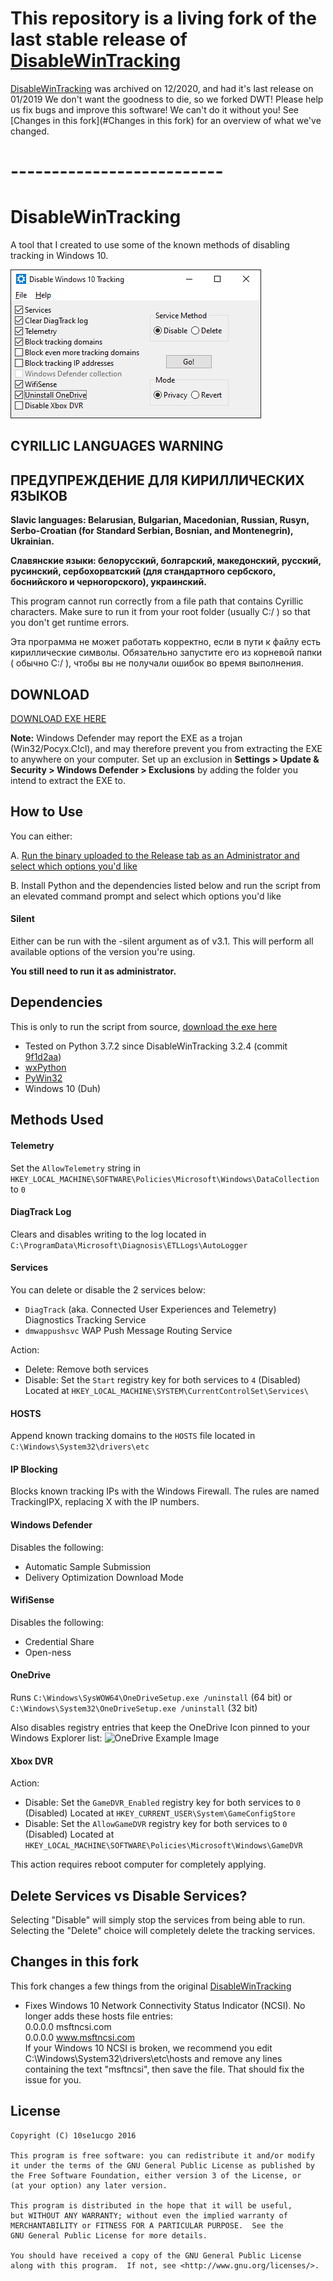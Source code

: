 # This repository is a living fork of the last stable release of [DisableWinTracking](https://github.com/10se1ucgo/DisableWinTracking)
[DisableWinTracking](https://github.com/10se1ucgo/DisableWinTracking) was archived on 12/2020, and had it's last release on 01/2019
We don't want the goodness to die, so we forked DWT!
Please help us fix bugs and improve this software! We can't do it without you!
See [Changes in this fork](#Changes in this fork) for an overview of what we've changed.

# --------------------------

# DisableWinTracking

A tool that I created to use some of the known methods of disabling tracking in Windows 10.

<!-- ![screenshot](https://i.imgur.com/qfC2elN.png) -->
<!-- ![screenshot](http://i.imgur.com/WINUxAj.png) -->
![screenshot](web/dwt-screenshot.png)

## CYRILLIC LANGUAGES WARNING

## ПРЕДУПРЕЖДЕНИЕ ДЛЯ КИРИЛЛИЧЕСКИХ ЯЗЫКОВ

**Slavic languages: Belarusian, Bulgarian, Macedonian, Russian, Rusyn, Serbo-Croatian (for Standard Serbian, Bosnian, and Montenegrin), Ukrainian.**

**Славянские языки: белорусский, болгарский, македонский, русский, русинский, сербохорватский (для стандартного сербского, боснийского и черногорского), украинский.**

This program cannot run correctly from a file path that contains Cyrillic characters. Make sure to run it from your root folder (usually C:/ ) so that you don't get runtime errors.

Эта программа не может работать корректно, если в пути к файлу есть кириллические символы. Обязательно запустите его из корневой папки ( обычно C:/ ), чтобы вы не получали ошибок во время выполнения.

## DOWNLOAD

[DOWNLOAD EXE HERE](https://github.com/10se1ucgo/DisableWinTracking/releases/)

**Note:** Windows Defender may report the EXE as a trojan (Win32/Pocyx.C!cl), and may therefore prevent you from extracting the EXE to anywhere on your computer. Set up an exclusion in **Settings > Update & Security > Windows Defender > Exclusions** by adding the folder you intend to extract the EXE to.

## How to Use

You can either:

A. [Run the binary uploaded to the Release tab as an Administrator and select which options you'd like](https://github.com/10se1ucgo/DisableWinTracking/releases/)

B. Install Python and the dependencies listed below and run the script from an elevated command prompt and select which options you'd like  

#### Silent

Either can be run with the -silent argument as of v3.1. This will perform all available options of the version you're using.

**You still need to run it as administrator.**

## Dependencies
This is only to run the script from source, [download the exe here](https://github.com/10se1ucgo/DisableWinTracking/releases/)
* Tested on Python 3.7.2 since DisableWinTracking 3.2.4 (commit [9f1d2aa](https://github.com/10se1ucgo/DisableWinTracking/commit/9f1d2aa58cec76306c3dc6887e7c9c92769936fe))
* [wxPython](http://wxpython.org/download.php)
* [PyWin32](http://sourceforge.net/projects/pywin32/files/pywin32/)
* Windows 10 (Duh)

## Methods Used

#### Telemetry

Set the `AllowTelemetry` string in `HKEY_LOCAL_MACHINE\SOFTWARE\Policies\Microsoft\Windows\DataCollection` to `0`

#### DiagTrack Log

Clears and disables writing to the log located in `C:\ProgramData\Microsoft\Diagnosis\ETLLogs\AutoLogger`

#### Services

You can delete or disable the 2 services below:
* `DiagTrack` (aka. Connected User Experiences and Telemetry) Diagnostics Tracking Service
* `dmwappushsvc` WAP Push Message Routing Service

Action:
* Delete: Remove both services
* Disable: Set the `Start` registry key for both services to `4` (Disabled) Located at `HKEY_LOCAL_MACHINE\SYSTEM\CurrentControlSet\Services\`

#### HOSTS

Append known tracking domains to the `HOSTS` file located in `C:\Windows\System32\drivers\etc`

#### IP Blocking

Blocks known tracking IPs with the Windows Firewall. The rules are named TrackingIPX, replacing X with the IP numbers.

#### Windows Defender

Disables the following:
- Automatic Sample Submission
- Delivery Optimization Download Mode
 
#### WifiSense
Disables the following:
- Credential Share
- Open-ness

#### OneDrive

Runs `C:\Windows\SysWOW64\OneDriveSetup.exe /uninstall` (64 bit) or  
`C:\Windows\System32\OneDriveSetup.exe /uninstall` (32 bit)

Also disables registry entries that keep the OneDrive Icon pinned to your Windows Explorer list:
![OneDrive Example Image](http://i.imgur.com/26yfnGD.png)

#### Xbox DVR

Action:
* Disable: Set the `GameDVR_Enabled` registry key for both services to `0` (Disabled) Located at `HKEY_CURRENT_USER\System\GameConfigStore`
* Disable: Set the `AllowGameDVR` registry key for both services to `0` (Disabled) Located at `HKEY_LOCAL_MACHINE\SOFTWARE\Policies\Microsoft\Windows\GameDVR`

This action requires reboot computer for completely applying.

## Delete Services vs Disable Services?

Selecting "Disable" will simply stop the services from being able to run.
Selecting the "Delete" choice will completely delete the tracking services.

## Changes in this fork
This fork changes a few things from the original [DisableWinTracking](https://github.com/10se1ucgo/DisableWinTracking)

- Fixes Windows 10 Network Connectivity Status Indicator (NCSI). No longer adds these hosts file entries:<br>
 0.0.0.0 msftncsi.com<br>
 0.0.0.0 www.msftncsi.com<br>
 If your Windows 10 NCSI is broken, we recommend you edit C:\Windows\System32\drivers\etc\hosts and remove any lines containing the text "msftncsi", then save the file. That should fix the issue for you.

## License

```
Copyright (C) 10se1ucgo 2016

This program is free software: you can redistribute it and/or modify
it under the terms of the GNU General Public License as published by
the Free Software Foundation, either version 3 of the License, or
(at your option) any later version.

This program is distributed in the hope that it will be useful,
but WITHOUT ANY WARRANTY; without even the implied warranty of
MERCHANTABILITY or FITNESS FOR A PARTICULAR PURPOSE.  See the
GNU General Public License for more details.

You should have received a copy of the GNU General Public License
along with this program.  If not, see <http://www.gnu.org/licenses/>.
```
